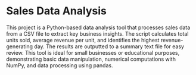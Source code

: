 # Sales Data Analysis
 This project is a Python-based data analysis tool that processes sales data from a CSV file to extract key business insights. The script calculates total units sold, average revenue per unit, and identifies the highest revenue-generating day. The results are outputted to a summary text file for easy review. This tool is ideal for small businesses or educational purposes, demonstrating basic data manipulation, numerical computations with NumPy, and data processing using pandas.
